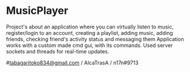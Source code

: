 # MusicPlayer

Project's about an application where you can virtually listen to music, register/login to an account, creating a playlist, adding music, adding friends, checking friend's activity status and messaging them
Application works with a custom made cmd gui, with its commands. Used server sockets and threads for real-time updates.

#tabagaritoko834@gmail.com / AlcaTrasA / n17n#9713
